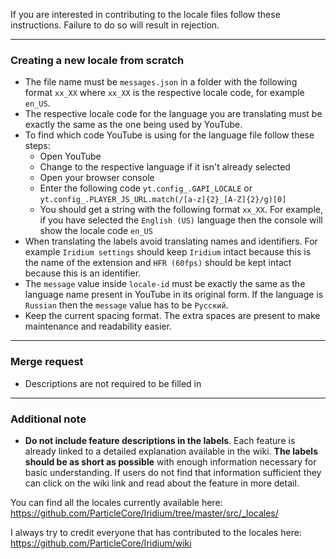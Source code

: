 If you are interested in contributing to the locale files follow these instructions. Failure to do so will result in rejection.

---

### Creating a new locale from scratch

 - The file name must be `messages.json` in a folder with the following format `xx_XX` where `xx_XX` is the respective locale code, for example `en_US`.  
 - The respective locale code for the language you are translating must be exactly the same as the one being used by YouTube.  
 - To find which code YouTube is using for the language file follow these steps:  
   - Open YouTube  
   - Change to the respective language if it isn't already selected
   - Open your browser console
   - Enter the following code `yt.config_.GAPI_LOCALE` or `yt.config_.PLAYER_JS_URL.match(/[a-z]{2}_[A-Z]{2}/g)[0]`
   - You should get a string with the following format `xx_XX`. For example, if you have selected the `English (US)` language then the console will show the locale code `en_US`  
 - When translating the labels avoid translating names and identifiers. For example `Iridium settings` should keep `Iridium` intact because this is the name of the extension and `HFR (60fps)` should be kept intact because this is an identifier.  
 - The `message` value inside `locale-id` must be exactly the same as the language name present in YouTube in its original form. If the language is `Russian` then the `message` value has to be `Русский`. 
 - Keep the current spacing format. The extra spaces are present to make maintenance and readability easier.  

---

### Merge request  
 - Descriptions are not required to be filled in

---

### Additional note  
 - **Do not include feature descriptions in the labels**. Each feature is already linked to a detailed explanation available in the wiki. **The labels should be as short as possible** with enough information necessary for basic understanding. If users do not find that information sufficient they can click on the wiki link and read about the feature in more detail.
  

You can find all the locales currently available here: https://github.com/ParticleCore/Iridium/tree/master/src/_locales/

I always try to credit everyone that has contributed to the locales here: https://github.com/ParticleCore/Iridium/wiki

